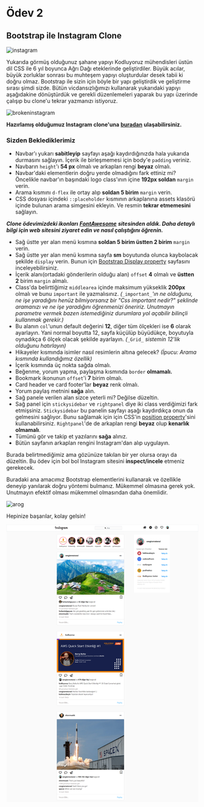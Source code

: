 # Ödev 2

## Bootstrap ile Instagram Clone

![instagram](https://github.com/Kodluyoruz/taskforce/raw/main/bootstrap/odev2/figures/instagram.gif)

Yukarıda görmüş olduğunuz şahane yapıyı Kodluyoruz mühendisleri üstün dil CSS ile 6 yıl boyunca Ağrı Dağı eteklerinde geliştirdiler. Büyük acılar, büyük zorluklar sonrası bu muhteşem yapıyı oluşturdular desek tabii ki doğru olmaz. Bootstrap ile sizin için böyle bir yapı geliştirdik ve geliştirme sırası şimdi sizde. Bütün vicdansızlığımızı kullanarak yukarıdaki yapıyı aşağıdakine dönüştürdük ve gerekli düzenlemeleri yaparak bu yapı üzerinde çalışıp bu clone'u tekrar yazmanızı istiyoruz.

![brokeninstagram](https://github.com/Kodluyoruz/taskforce/raw/main/bootstrap/odev2/figures/instagrambroken.gif)

**Hazırlamış olduğumuz Instagram clone'una** [**buradan**](https://drive.google.com/drive/folders/1hRWmpYpuax4Aqsf_BRKdpDoNUowTpzKe?usp=sharing) **ulaşabilirsiniz.**

### Sizden Beklediklerimiz

-   Navbar'ı yukarı  **sabitleyip**  sayfayı aşağı kaydırdığınızda hala yukarıda durmasını sağlayın. İçerik ile birleşmemesi için body'e  `padding`  veriniz.
-   Navbarın  `height`'ı  **54 px**  olmalı ve arkaplan rengi  **beyaz**  olmalı.
-   Navbar'daki elementlerin doğru yerde olmadığını fark ettiniz mi? Öncelikle navbar'ın başındaki logo class'ının içine  **192px soldan**  `margin`  verin.
-   Arama kısmını  `d-flex`  ile ortay alıp  **soldan 5 birim**  `margin`  verin.
-   CSS dosyası içindeki  `::placeholder`  kısmının arkaplanına assets klasörü içinde bulunan arama simgesini ekleyin. Ve resmin  **tekrar etmemesini**  sağlayın.

**_Clone ödevimizdeki ikonları_** [**_FontAwesome_**](https://fontawesome.com/) **_sitesinden aldık. Daha detaylı bilgi için web sitesini ziyaret edin ve nasıl çalıştığını öğrenin._**

-   Sağ üstte yer alan menü kısmına  **soldan 5 birim üstten 2 birim**  `margin`  verin.
-   Sağ üstte yer alan menü kısmına sayfa  **sm**  boyutunda olunca kaybolacak şekilde  `display`  verin. Bunun için  [Bootstrap Display property](https://getbootstrap.com/docs/4.5/utilities/display/)  sayfasını inceleyebilirsiniz.
-   İçerik alanı(ortadaki gönderilerin olduğu alan)  `offset`  **4**  olmalı ve  **üstten 2**  birim  `margin`  almalı.
-   Class'da belirttiğimiz  `middlearea`  içinde maksimum yükseklik  **200px**  olmalı ve bunu  `important`  ile yazmalısınız.  _(_`_important_`_'ın ne olduğunu, ne işe yaradığını henüz bilmiyorsanız bir "Css important nedir?" şeklinde aramanızı ve ne işe yaradığını öğrenmenizi öneririz. Unutmayın parametre vermek bazen istemediğiniz durumlara yol açabilir bilinçli kullanmak gerekir.)_
-   Bu alanın  `col`'unun default değerini  **12**, diğer tüm ölçekleri ise  **6**  olarak ayarlayın. Yani normal boyutta 12, sayfa küçülüp büyüdükçe, boyutuyla oynadıkça 6 ölçek olacak şekilde ayarlayın.  _(_`_Grid_` _sistemin 12'lik olduğunu hatırlayın)_
-   Hikayeler kısmında isimler nasıl resimlerin altına gelecek?  _(İpucu: Arama kısmında kullandığımız özellik)_
-   İçerik kısmında üç nokta sağda olmalı.
-   Beğenme, yorum yapma, paylaşma kısmında  `border`  **olmamalı.**
-   Bookmark ikonunun  `offset`'i  **7**  birim olmalı.
-   Card header ve card footer'lar  **beyaz**  renk olmalı.
-   Yorum paylaş metnini  **sağa**  alın.
-   Sağ panele verilen alan sizce yeterli mi? Değilse düzeltin.
-   Sağ panel için  `stickysidebar`  ve  `rightpanel`  diye iki class verdiğimizi fark etmişsiniz.  `Stickysidebar`  bu panelin sayfayı aşağı kaydırdıkça onun da gelmesini sağlıyor. Bunu sağlamak için için CSS'in  [position property](https://www.w3schools.com/css/css_positioning.asp)'sini kullanabilirsiniz.  `Rightpanel`'de de arkaplan rengi  **beyaz**  olup  **kenarlık olmamalı**.
-   Tümünü gör ve takip et yazılarını  **sağa**  alınız.
-   Bütün sayfanın arkaplan rengini Instagram'dan alıp uygulayın.

Burada belirtmediğimiz ama gözünüze takılan bir yer olursa orayı da düzeltin. Bu ödev için bol bol Instagram sitesini  **inspect/incele**  etmeniz gerekecek.

Buradaki ana amacımız Bootstrap elementlerini kullanarak ve özellikle deneyip yanılarak doğru yöntemi bulmanız. Mükemmel olmasına gerek yok. Unutmayın efektif olması mükemmel olmasından daha önemlidir.

![arog](https://raw.githubusercontent.com/Kodluyoruz/taskforce/main/bootstrap/odev2/figures/arog.jpg)

Hepinize başarılar, kolay gelsin!

![index](https://github.com/Mua12/frontend-web-dev-101/blob/main/BOOTSTRAP/000_BOOTSTRAP_ODEVLER/Odev_2/assets/md.png)
